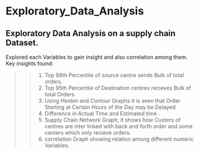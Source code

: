 # Exploratory_Data_Analysis
## Exploratory Data Analysis on a supply chain Dataset.

Explored each Variables to gain insight and also correlation among them.
Key insights found:
>> 1. Top 99th Percentile of source centre sends Bulk of total orders.
>> 2. Top 95th Percentile of Destination centres recieves Bulk of total Orders.
>> 3. Using Hexbin and Contour Graphs it is seen that Order Starting at Certain Hours of the Day may be Delayed.
>> 4. Difference in Actual Time and Estimated time .
>> 5. Supply Chain Network Graph; it shows how Custers of centres are inter linked with back and forth order and some centers which only recieve orders.
>> 6. correlation Graph showing relation among different numeric Variables.

